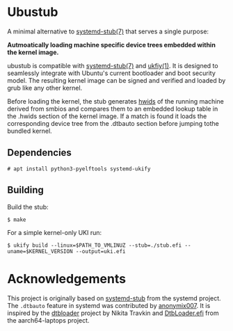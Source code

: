 # Ubustub

A minimal alternative to [systemd-stub(7)](https://manpages.ubuntu.com/manpages/plucky/man7/systemd-stub.7.html)
that serves a single purpose:

**Autmoatically loading machine specific device trees embedded within the
kernel image.**

ubustub is compatible with [systemd-stub(7)](https://manpages.ubuntu.com/manpages/plucky/man7/systemd-stub.7.html)
and [ukfiy(1)](https://manpages.ubuntu.com/manpages/plucky/man1/ukify.1.html).
It is designed to seamlessly integrate with Ubuntu's current bootloader and
boot security model. The resulting kernel image can be signed and verified
and loaded by grub like any other kernel.

Before loading the kernel, the stub generates
[hwids](https://github.com/fwupd/fwupd/blob/main/docs/hwids.md) of the
running machine derived from smbios and compares them to an embedded
lookup table in the .hwids section of the kernel image.
If a match is found it loads the corresponding device tree from the
.dtbauto section before jumping tothe bundled kernel.

## Dependencies

```
# apt install python3-pyelftools systemd-ukify
```

## Building

Build the stub:

```
$ make
```

For a simple kernel-only UKI run:

```
$ ukify build --linux=$PATH_TO_VMLINUZ --stub=./stub.efi --uname=$KERNEL_VERSION --output=uki.efi
```

# Acknowledgements

This project is originally based on
[systemd-stub](https://manpages.ubuntu.com/manpages/plucky/man7/systemd-stub.7.html)
from the systemd project.
The `.dtbauto` feature in systemd was contributed by
[anonymix007](https://github.com/anonymix007/).
It is inspired by the [dtbloader](https://github.com/TravMurav/dtbloader)
project by Nikita Travkin and
[DtbLoader.efi](https://github.com/aarch64-laptops/edk2/tree/dtbloader-app)
from the aarch64-laptops project.
